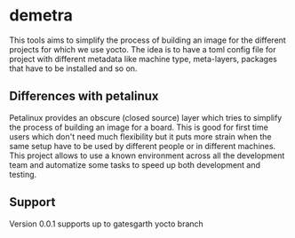 # demetra

This tools aims to simplify the process of building an image for the different projects for which we use yocto. The idea is to have a toml config file for project with different metadata like machine type, meta-layers, packages that have to be installed and so on. 

## Differences with petalinux

Petalinux provides an obscure (closed source) layer which tries to simplify the process of building an image for a board. This is good for first time users which don't need much flexibility but it puts more strain when the same setup have to be used by different people or in different machines. 
This project allows to use a known environment across all the development team and automatize some tasks to speed up both development and testing. 

## Support

Version 0.0.1 supports up to gatesgarth yocto branch
